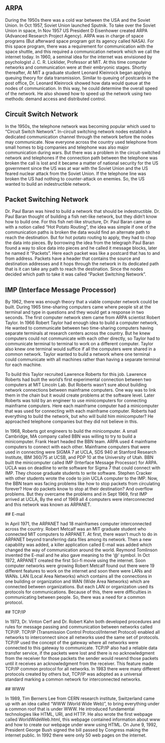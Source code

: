## ARPA
During the 1950s there was a cold war between the USA and the Soviet Union. In Oct 1957, Soviet Union launched Sputnik. To take over the Soviet Union in space, In Nov 1957 US President D Eisenhower created ARPA (Advanced Research Project Agency). ARPA was in charge of space programs (But afterward space program got its agency called NASA). For this space program, there was a requirement for communication with the space shuttle, and this required a communication network which we call the internet today. In 1960, a seminal idea for the internet was envisioned by psychologist   J. C. R. Licklider, Professor at MIT. At this time computer networks and communication were at their embryonic stages. Shortly thereafter, At MIT a graduate student Leonard Kleinrock began applying queuing theory for data transmission. Similar to queuing of postcards in the post office, Dr. Leonard Kleinrock showed how data would queue at the nodes of communication. In this way, he could determine the overall speed of the network. He also showed how to speed up the network using two methods: demand access and distributed control.
## Circuit Switch Network
In the 1950s, the telephone network was becoming popular which used to “Circuit Switch Network”. In-circuit switching network nodes establish a dedicated communication channel through the network before the nodes may communicate. Now everyone across the country used telephone from small homes to big companies and telephone was also major communication during wars. But there was a problem in the circuit-switched network and telephones if the connection path between the telephone was broken the call is lost and it became a matter of national security for the US government since the US was at war with the Soviet Union and the US feared nuclear attack from the Soviet Union. If the telephone line was broken the US had nothing to counter-attack on enemies. So, the US wanted to build an indestructible network. 
## Packet Switching Network
Dr. Paul Baran was hired to build a network that should be indestructible. Dr. Paul Baran thought of building a fish net-like network, but they didn’t know how to build one. For this fish net-like structure, Dr. Paul Baran came up with a notion called “Hot Potato Routing”, the idea was simple if one of the communication paths is broken the data would find an alternate path to reach the destination. But for hot potato routing to apply, they had to chop the data into pieces. By borrowing the idea from the telegraph Paul Baran found a way to slice data into pieces and he called it message blocks, later he named it “Packets”. Here each packet was like a postcard that has to and from address. Packets have a header that contains the source and destination addresses and it hops through the network in its dedicated path that is it can take any path to reach the destination. Since the nodes decided which path to take it was called “Packet Switching Network”.

## IMP (Interface Message Processor)
<P>By 1962, there was enough theory that a viable computer network could be built. During 1965 time-sharing computers came where people sit at the terminal and type in questions and they would get a response in two seconds. The first computer network stem came from ARPA scientist Robert Taylor. In 1966 Robert Taylor had enough idea to build a computer network, He wanted to communicate between two time-sharing computers having separate terminals at research centers across the country. But he knew computers could not communicate with each other directly, so Taylor had to communicate terminal to terminal to work on a different computer. Taylor also knew one terminal would suffice if all the computers were shared in a common network. Taylor wanted to build a network where one terminal could communicate with all machines rather than having a separate terminal for each machine.</P>
<P>To build this Taylor recruited Lawrence Roberts for this job. Lawrence Roberts had built the world’s first experimental connection between two computers at MIT Lincoln Lab. But Roberts wasn’t sure about building network connections between mainframe computers. One way was to link them in the chain but it would create problems at the software level. Later Roberts was told by an engineer to use minicomputers for connecting mainframe computers. Here each mainframe computer had a minicomputer that was used for connecting with each mainframe computer. Roberts had everything to build the network, but who will build him minicomputer? He approached telephone companies but they did not believe in this. </P>
  <P>In 1968, Roberts got engineers to build the minicomputer. A small Cambridge, MA company called BBN was willing to try to build a minicomputer. Frank Heart headed the BBN team. ARPA used 4 mainframe computers to connect with each other. Mainframe computers that were used in connecting were SIGMA 7 at UCLA, SDS 940 at Stanford Research Institute, IBM 360/75 at UCSB, and PDP 10 at the University of Utah. BBN built the minicomputer called IMP (Interface Message Processor) for ARPA. UCLA was on deadline to write software for Sigma 7 that could connect with IMP. They choose graduate students to write software. Stephen Cracker with other students wrote the code to join UCLA computer to the IMP. Now, the BBN team was facing problems like how to stop packets from circulating forever? How do packets know to stop at their destination? And overflow problems. But they overcame the problems and in Sept 1969, first IMP arrived at UCLA, By the end of 1969 all 4 computers were interconnected and this network was known as ARPANET.</P>
## E-mail 
<p>In April 1971, the ARPANET had 18 mainframes computer interconnected across the country. Robert Metcalf was an MIT graduate student who connected MIT computers to ARPANET. At first, there wasn’t much to do in ARPANET beyond transferring data files among its network. Then a new capability was added, a killer application called E-mail was added which changed the way of communication around the world. Reymond Tomlinson invented the E-mail and he also gave meaning to the ‘@’ symbol. In Oct 1972, ARPANET created the first Sci-fi movie using the internet. Soon computer networks were growing Robert Metcalf found out there were 19 different features to work on the internet and soon there were LANs and WANs. LAN (Local Area Networks) which contains all the connections in one building or organization and WAN (Wide Area Networks) which are connected between organizations. But each LAN or organization used its protocols for communications. Because of this, there were difficulties in communicating between people. So, there was a need for a common protocol.</p>
## TCP/IP <P>In 1973, Dr. Vinton Cerf and Dr. Robert Kahn both developed procedures and rules for message passing and communication between networks called TCP/IP. TCP/IP (Transmission Control Protocol/Internet Protocol) enabled all networks to interconnect since all networks used the same set of protocols. TCP/IP used the concept of the gateway where all networks were connected to this gateway to communicate. TCP/IP also had a reliable data transfer service, if the packets were lost and there is no acknowledgment from the receiver for those packets the sender would resend those packets until it receives an acknowledgment from the receiver. This feature made TCP/IP common protocol for all networks. In 1983 there were many different protocols created by others but, TCP/IP was adopted as a universal standard marking a common network for interconnected networks.</P>
## WWW
<P> In 1989, Tim Berners Lee from CERN research institute, Switzerland came up with an idea called “WWW (World Wide Web)”, to bring everything under a common roof that is under WWW. He introduced fundamental technologies like HTML, URI, and HTTP. He also wrote the first webpage called WorldWideWeb.html, this webpage contained information about www and how to create our webpage under www using HTML. On June 9, 1992, President George Bush signed the bill passed by Congress making the internet public. In 1992 there were only 50 web pages on the internet.</P>

